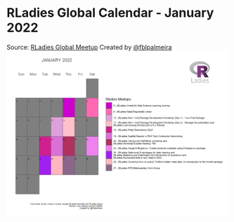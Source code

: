 # RLadies Global Calendar - January 2022

Source: [RLadies Global Meetup](https://www.meetup.com/pt-BR/pro/rladies)
Created by [@fblpalmeira](https://twitter.com/fblpalmeira)
<img src="rladies_calendar_jan2022.png">
